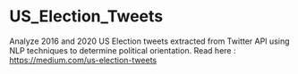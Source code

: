 # US_Election_Tweets
Analyze 2016 and 2020 US Election tweets extracted from Twitter API using NLP techniques to determine political orientation. Read here : https://medium.com/us-election-tweets


